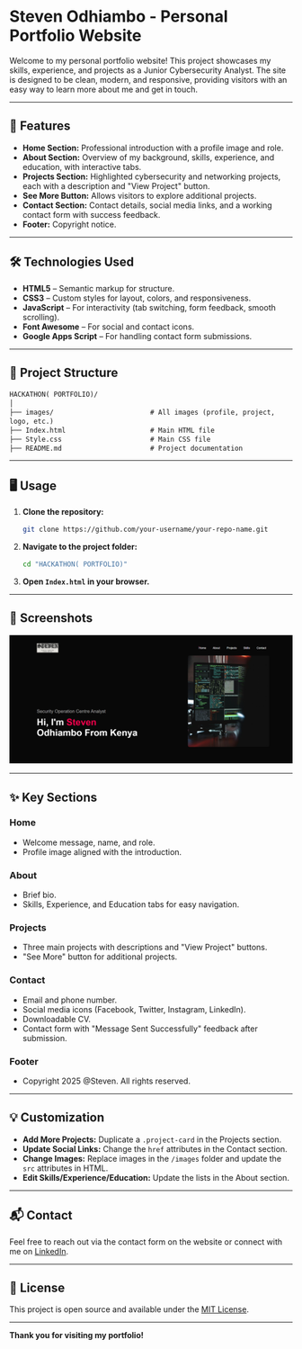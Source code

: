 # Steven Odhiambo - Personal Portfolio Website

Welcome to my personal portfolio website! This project showcases my skills, experience, and projects as a Junior Cybersecurity Analyst. The site is designed to be clean, modern, and responsive, providing visitors with an easy way to learn more about me and get in touch.

---

## 🚀 Features

- **Home Section:** Professional introduction with a profile image and role.
- **About Section:** Overview of my background, skills, experience, and education, with interactive tabs.
- **Projects Section:** Highlighted cybersecurity and networking projects, each with a description and "View Project" button.
- **See More Button:** Allows visitors to explore additional projects.
- **Contact Section:** Contact details, social media links, and a working contact form with success feedback.
- **Footer:** Copyright notice.

---

## 🛠️ Technologies Used

- **HTML5** – Semantic markup for structure.
- **CSS3** – Custom styles for layout, colors, and responsiveness.
- **JavaScript** – For interactivity (tab switching, form feedback, smooth scrolling).
- **Font Awesome** – For social and contact icons.
- **Google Apps Script** – For handling contact form submissions.

---

## 📁 Project Structure

```
HACKATHON( PORTFOLIO)/
│
├── images/                        # All images (profile, project, logo, etc.)
├── Index.html                     # Main HTML file
├── Style.css                      # Main CSS file
├── README.md                      # Project documentation
```

---

## 🖥️ Usage

1. **Clone the repository:**
   ```bash
   git clone https://github.com/your-username/your-repo-name.git
   ```
2. **Navigate to the project folder:**
   ```bash
   cd "HACKATHON( PORTFOLIO)"
   ```
3. **Open `Index.html` in your browser.**

---

## 📸 Screenshots

![image alt](https://github.com/Stevenson254/HACKATHON-PORTFOLIO-PROJECT/blob/0b1cb48aa7df8f5e7c798e078589a25dd196395a/Screenshot%202025-05-26%20180307.png)

---

## ✨ Key Sections

### Home
- Welcome message, name, and role.
- Profile image aligned with the introduction.

### About
- Brief bio.
- Skills, Experience, and Education tabs for easy navigation.

### Projects
- Three main projects with descriptions and "View Project" buttons.
- "See More" button for additional projects.

### Contact
- Email and phone number.
- Social media icons (Facebook, Twitter, Instagram, LinkedIn).
- Downloadable CV.
- Contact form with "Message Sent Successfully" feedback after submission.

### Footer
- Copyright 2025 @Steven. All rights reserved.

---

## 💡 Customization

- **Add More Projects:** Duplicate a `.project-card` in the Projects section.
- **Update Social Links:** Change the `href` attributes in the Contact section.
- **Change Images:** Replace images in the `/images` folder and update the `src` attributes in HTML.
- **Edit Skills/Experience/Education:** Update the lists in the About section.

---

## 📬 Contact

Feel free to reach out via the contact form on the website or connect with me on [LinkedIn](https://linkedin.com/).

---

## 📄 License

This project is open source and available under the [MIT License](LICENSE).

---

**Thank you for visiting my portfolio!**
